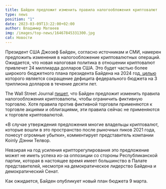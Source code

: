 ```yaml
---
title: Байден предложит изменить правила налогообложения криптовалют
type: news
position: "1"
date: 2023-03-09T13:22:00+02:00
author: Владимир Матвеев
img: /images/top-news/16467845331300.jpg
cat: Новости
---
```

Президент США Джозеф Байден, согласно источникам и СМИ, намерен предложить изменения в налогообложение криптовалютных операций.
Ожидается, что новая налоговая политика в отношении криптовалют привлечет 24 миллиарда долларов США. Это будет частью более широкого бюджетного плана президента Байдена на 2024 год,[ целью](https://www.coindesk.com/policy/2023/03/09/biden-budget-plan-would-close-crypto-tax-loss-harvesting-loophole/) которого является сокращение дефицита федерального бюджета на 3 триллиона долларов в течение десяти лет.

The Wall Street Journal [пишет](https://www.wsj.com/articles/biden-budget-to-propose-saving-hundreds-of-billions-by-cutting-drug-prices-fraud-5fa0f927), что Байден предложит изменить правила налогообложения криптовалюты, чтобы ограничить фиктивную торговлю. Хотя правила против фиктивной торговли применяются к торговле акциями и облигациями, эти правила сейчас не применяются к торговле криптовалютой.

«В случае утверждения предложения многие владельцы криптовалют, которые вошли в это пространство после рыночных пиков 2021 года, понесут огромные убытки», комментирует представитель компании Koinly Дэнни Телвор.

Невзирая на год усиления крипторегулирования это предложение может не иметь успеха из-за оппозиции со стороны Республиканской партии, которая в настоящее время имеет большинство в Палате представителей, несмотря на демократическое лидерство Байдена и демократический Сенат.

Как ожидается, Байден опубликует новый план бюджета 9 марта.